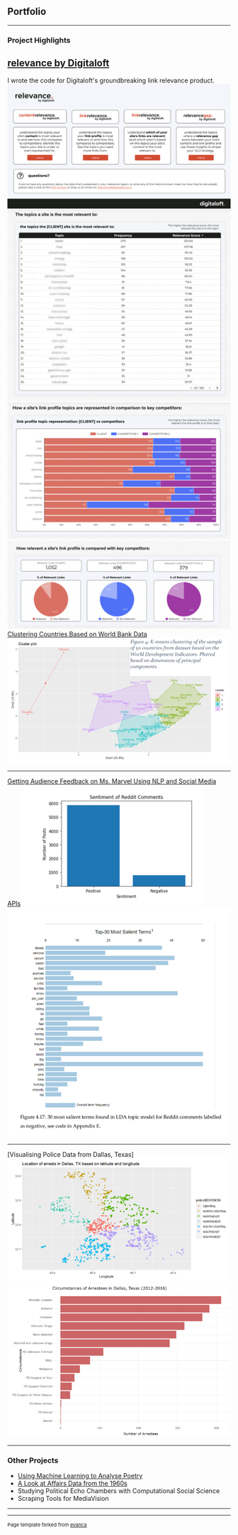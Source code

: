 ## Portfolio

---

### Project Highlights

[relevance by Digitaloft](/https://digitaloft.co.uk/introducing-relevance-by-digitaloft/)
---
I wrote the code for Digitaloft's groundbreaking link relevance product.
<img src="relevance-report.png"/>
<img src="Screenshot 2024-09-18 at 10.28.45.png"/>
<img src="relevance_1.png"/>
<img src="relevance_2.png"/>
[Clustering Countries Based on World Bank Data](/https://github.com/shez2108/covid/blob/main/MA335_final_project.pdf)
<img src="images/covid-cluster.png?raw=true"/>

---
[Getting Audience Feedback on Ms. Marvel Using NLP and Social Media APIs](/https://github.com/shez2108/Getting-Audience-Feedback-From-Twitter-and-Reddit-NLP/blob/main/MSc_Dissertation%20(7).pdf)
<img src="images/sentiment_reddit.png?raw=true"/>
<img src="salient_negative.png?raw=true"/>

---
[Visualising Police Data from Dallas, Texas]
<img src="images/dallas_loc.png?raw=true"/>
<img src="images/dallas_arrestees.png?raw=true"/>

---

### Other Projects

- [Using Machine Learning to Analyse Poetry](https://github.com/shez2108/Using-Machine-Learning-to-Analyse-and-Write-Poetry/blob/main/rumi_project%20(2).ipynb)
- [A Look at Affairs Data from the 1960s](https://github.com/shez2108/Affairs-in-1969/blob/main/Affairs_Task_%5BShehzadi%5D_.ipynb)
- Studying Political Echo Chambers with Computational Social Science
- Scraping Tools for MediaVision

---




---
<p style="font-size:11px">Page template forked from <a href="https://github.com/evanca/quick-portfolio">evanca</a></p>
<!-- Remove above link if you don't want to attibute -->
